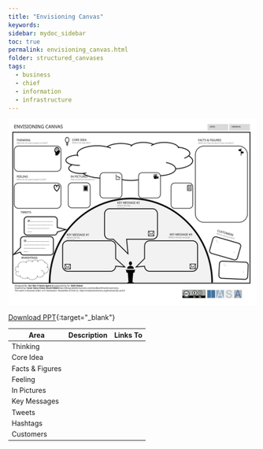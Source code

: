 ```yaml
---
title: "Envisioning Canvas"
keywords: 
sidebar: mydoc_sidebar
toc: true
permalink: envisioning_canvas.html
folder: structured_canvases
tags: 
  - business
  - chief
  - information
  - infrastructure
---
```


![image001](media/envisioning_canvas001.svg)

[Download PPT](media/ppt/envisioning_canvas.ppt){:target="_blank"}

| Area | Description | Links To |
| --- | --- | --- |
| Thinking |   |   |
| Core Idea |   |   |
| Facts & Figures |   |   |
| Feeling |   |   |
| In Pictures |   |   |
| Key Messages |   |   |
| Tweets |   |   |
| Hashtags |   |   |
| Customers |   |   |